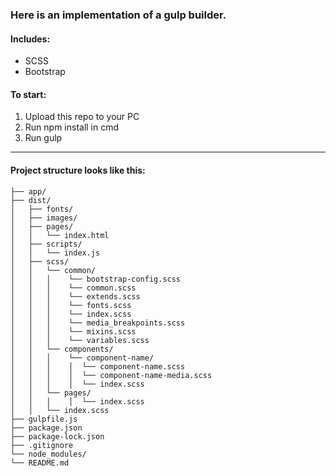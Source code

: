 ### Here is an implementation of a gulp builder.

#### Includes:
- SCSS
- Bootstrap

#### To start:
1. Upload this repo to your PC
2. Run npm install in cmd
3. Run gulp
____

#### Project structure looks like this:

```project-name/
├── app/
├── dist/
│   ├── fonts/
│   ├── images/
│   ├── pages/
│   │   └── index.html
│   ├── scripts/
│   │   └── index.js
│   ├── scss/
│   │   └── common/
│   │   │    └── bootstrap-config.scss
│   │   │    └── common.scss
│   │   │    └── extends.scss
│   │   │    └── fonts.scss
│   │   │    └── index.scss
│   │   │    └── media_breakpoints.scss
│   │   │    └── mixins.scss
│   │   │    └── variables.scss
│   │   └── components/
│   │   │    └── component-name/
│   │   │    │  └── component-name.scss
│   │   │    │  └── component-name-media.scss
│   │   │    │  └── index.scss
│   │   └── pages/
│   │   │    │  └── index.scss
│   │   └── index.scss
├── gulpfile.js
├── package.json
├── package-lock.json
├── .gitignore
└── node_modules/
└── README.md
```
